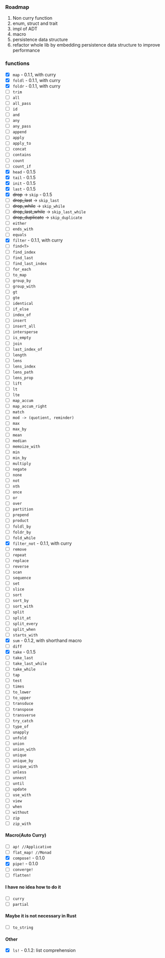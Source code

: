 ### Roadmap
1. Non curry function
2. enum, struct and trait
3. impl of ADT
4. macro
5. persistence data structure
6. refactor whole lib by embedding persistence data structure to improve performance

### functions
- [x] `map` - 0.1.1, with curry
- [x] `foldl` - 0.1.1, with curry
- [x] `foldr` - 0.1.1, with curry
- [ ] `trim`
- [ ] `all`
- [ ] `all_pass`
- [ ] `id`
- [ ] `and`
- [ ] `any`
- [ ] `any_pass`
- [ ] `append`
- [ ] `apply`
- [ ] `apply_to`
- [ ] `concat`
- [ ] `contains`
- [ ] `count`
- [ ] `count_if`
- [x] `head` - 0.1.5
- [x] `tail` - 0.1.5
- [x] `init` - 0.1.5
- [x] `last` - 0.1.5
- [x] ~~drop~~ -> `skip` - 0.1.5
- [ ] ~~drop_last~~ -> `skip_last`
- [ ] ~~drop_while~~ -> `skip_while`
- [ ] ~~drop_last_while~~ -> `skip_last_while`
- [ ] ~~drop_duplicate~~ -> `skip_duplicate`
- [ ] `either`
- [ ] `ends_with`
- [ ] `equals`
- [x] `filter` - 0.1.1, with curry
- [ ] `find<T>`
- [ ] `find_index`
- [ ] `find_last`
- [ ] `find_last_index`
- [ ] `for_each`
- [ ] `to_map`
- [ ] `group_by`
- [ ] `group_with`
- [ ] `gt`
- [ ] `gte`
- [ ] `identical`
- [ ] `if_else`
- [ ] `index_of`
- [ ] `insert`
- [ ] `insert_all`
- [ ] `intersperse`
- [ ] `is_empty`
- [ ] `join`
- [ ] `last_index_of`
- [ ] `length`
- [ ] `lens`
- [ ] `lens_index`
- [ ] `lens_path`
- [ ] `lens_prop`
- [ ] `lift`
- [ ] `lt`
- [ ] `lte`
- [ ] `map_accum`
- [ ] `map_accum_right`
- [ ] `match`
- [ ] `mod -> (quotient, reminder)`
- [ ] `max`
- [ ] `max_by`
- [ ] `mean`
- [ ] `median`
- [ ] `memoize_with`
- [ ] `min`
- [ ] `min_by`
- [ ] `multiply`
- [ ] `negate`
- [ ] `none`
- [ ] `not`
- [ ] `nth`
- [ ] `once`
- [ ] `or`
- [ ] `over`
- [ ] `partition`
- [ ] `prepend`
- [ ] `product`
- [ ] `foldl_by`
- [ ] `foldr_by`
- [ ] `fold_while`
- [x] `filter_not` - 0.1.1, with curry
- [ ] `remove`
- [ ] `repeat`
- [ ] `replace`
- [ ] `reverse`
- [ ] `scan`
- [ ] `sequence`
- [ ] `set`
- [ ] `slice`
- [ ] `sort`
- [ ] `sort_by`
- [ ] `sort_with`
- [ ] `split`
- [ ] `split_at`
- [ ] `split_every`
- [ ] `split_when`
- [ ] `starts_with`
- [x] `sum` - 0.1.2, with shorthand macro
- [ ] `diff`
- [x] `take` - 0.1.5
- [ ] `take_last`
- [ ] `take_last_while`
- [ ] `take_while`
- [ ] `tap`
- [ ] `test`
- [ ] `times`
- [ ] `to_lower`
- [ ] `to_upper`
- [ ] `transduce`
- [ ] `transpose`
- [ ] `transverse`
- [ ] `try_catch`
- [ ] `type_of`
- [ ] `unapply`
- [ ] `unfold`
- [ ] `union`
- [ ] `union_with`
- [ ] `unique`
- [ ] `unique_by`
- [ ] `unique_with`
- [ ] `unless`
- [ ] `unnest`
- [ ] `until`
- [ ] `update`
- [ ] `use_with`
- [ ] `view`
- [ ] `when`
- [ ] `without`
- [ ] `zip`
- [ ] `zip_with`
#### Macro(Auto Curry)
- [ ] `ap! //Applicative`
- [ ] `flat_map! //Monad`
- [x] `compose!` - 0.1.0
- [x] `pipe!` - 0.1.0
- [ ] `converge!`
- [ ] `flatten!`
#### I have no idea how to do it
- [ ] `curry`
- [ ] `partial`
#### Maybe it is not necessary in Rust
- [ ] `to_string`
#### Other
- [x] `ls!` - 0.1.2: list comprehension